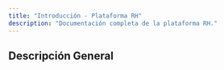 ```yaml
---
title: "Introducción - Plataforma RH"
description: "Documentación completa de la plataforma RH."
---
```


## Descripción General


